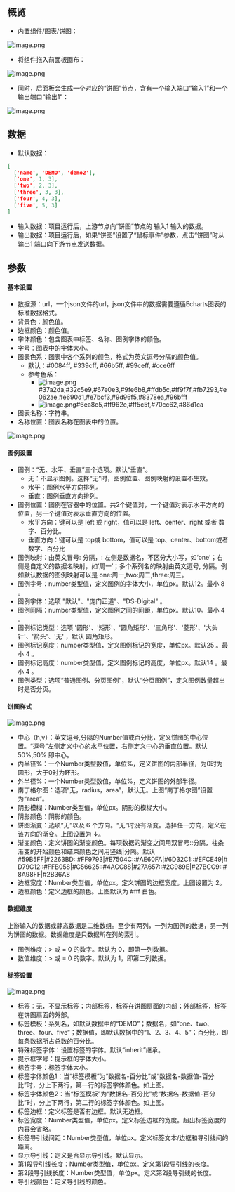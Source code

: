 <a name="liHOH"></a>
## 概览
- 内置组件/图表/饼图：

![image.png](images/饼图/1.png)

- 将组件拖入前面板画布：

![image.png](images/饼图/2.png)

- 同时，后面板会生成一个对应的“饼图”节点，含有一个输入端口“输入1”和一个输出端口“输出1”：

![image.png](images/饼图/3.png)
<a name="XmN8d"></a>
## 数据

- 默认数据：
```json
[
  ['name', 'DEMO', 'demo2'], 
  ['one', 1, 3], 
  ['two', 2, 3], 
  ['three', 3, 3], 
  ['four', 4, 3], 
  ['five', 5, 3]
]
```

- 输入数据：项目运行后，上游节点向“饼图”节点的 输入1 输入的数据。
- 输出数据：项目运行后，如果“饼图”设置了“鼠标事件”参数，点击“饼图”时从 输出1 端口向下游节点发送数据。
<a name="BO7SS"></a>
## 参数
<a name="ahaxc"></a>
#### 基本设置

- 数据源：url，一个json文件的url，json文件中的数据需要遵循Echarts图表的标准数据格式。
- 背景色：颜色值。
- 边框颜色：颜色值。
- 字体颜色：包含图表中标签、名称、图例字体的颜色。
- 字号：图表中的字体大小。
- 图表色系：图表中各个系列的颜色，格式为英文逗号分隔的颜色值。
   - 默认：#0084ff, #339cff, #66b5ff, #99ceff, #cce6ff
   - 参考色系：
      - ![image.png](images/饼图/4.png)#37a2da,#32c5e9,#67e0e3,#9fe6b8,#ffdb5c,#ff9f7f,#fb7293,#e062ae,#e690d1,#e7bcf3,#9d96f5,#8378ea,#96bfff
      - ![image.png](images/饼图/5.png)#6ea8e5,#ff962e,#ff5c5f,#70cc62,#86d1ca
- 图表名称：字符串。
- 名称位置：图表名称在图表中的位置。

![image.png](images/饼图/6.png)
<a name="kKnL2"></a>
#### 图例设置

- 图例：“无、水平、垂直”三个选项。默认“垂直”。
   - 无：不显示图例。选择“无”时，图例位置、图例映射的设置不生效。
   - 水平：图例水平方向排列。
   - 垂直：图例垂直方向排列。
- 图例位置：图例在容器中的位置。共2个键值对，一个键值对表示水平方向的位置，另一个键值对表示垂直方向的位置。
   - 水平方向：键可以是 left 或 right，值可以是 left、center、right 或者 数字、百分比。
   - 垂直方向：键可以是 top或 bottom，值可以是 top、center、bottom或者 数字、百分比
- 图例映射：由英文冒号: 分隔，: 左侧是数据名，不区分大小写，如‘one’；右侧是自定义的数据名映射，如‘周一’；多个系列名的映射由英文逗号, 分隔。例如默认数据的图例映射可以是 one:周一,two:周二,three:周三。
- 图例字号：number类型值，定义图例的字体大小，单位px。默认12。最小 8 。
- 图例字体：选项 "默认"、"庞门正道"、"DS-Digital" 。
- 图例间隔：number类型值，定义图例之间的间距，单位px。默认10。最小 4 。
- 图例标记类型：选项 '圆形'、'矩形'、'圆角矩形'、'三角形'、'菱形'、'大头针'、'箭头'、'无' ，默认 圆角矩形。
- 图例标记宽度：number类型值，定义图例标记的宽度，单位px。默认25 。最小 4 。
- 图例标记高度：number类型值，定义图例标记的高度，单位px。默认14 。最小 4 。
- 图例类型：选项“普通图例、分页图例”，默认“分页图例”，定义图例数量超出时是否分页。
<a name="vD5Vp"></a>
#### 饼图样式
![image.png](images/饼图/7.png)

- 中心（h,v）：英文逗号,分隔的Number值或百分比，定义饼图的中心位置。“逗号”左侧定义中心的水平位置，右侧定义中心的垂直位置。默认50%,50% 即中心。
- 内半径%：一个Number类型数值，单位%，定义饼图的内部半径，为0时为圆形，大于0时为环形。
- 外半径%：一个Number类型数值，单位%，定义饼图的外部半径。
- 南丁格尔图：选项“无，radius，area”，默认无。上图“南丁格尔图”设置为“area”。
- 阴影模糊：Number类型值，单位px。阴影的模糊大小。
- 阴影颜色：阴影的颜色。
- 饼图渐变：选项“无”以及 6 个方向。“无”时没有渐变。选择任一方向，定义在该方向的渐变。上图设置为 ↓。
- 渐变颜色：定义饼图的渐变颜色。每项数据的渐变之间用双冒号::分隔，柱条渐变的开始颜色和结束颜色之间用竖线|分隔。默认#59B5FF|#2263BD::#FF9793|#E7504C::#AE60FA|#6D32C1::#EFCE49|#D79C12::#FFB058|#C56625::#4ACC88|#27A657::#2C989E|#27BCC9::#8A98FF|#2B36A8
- 边框宽度：Number类型值，单位px。定义饼图的边框宽度。上图设置为 2。
- 边框颜色：定义边框的颜色。上图默认为 #fff 白色。
<a name="kKfcM"></a>
#### 数据维度
上游输入的数据或静态数据是二维数组。至少有两列，一列为图例的数据，另一列为饼图的数据。数据维度是只数据所在列的索引。

- 图例维度：> 或 = 0 的数字。默认为 0，即第一列数据。
- 数值维度：> 或 = 0 的数字。默认为 1，即第二列数据。
<a name="cMQlV"></a>
#### 标签设置
![image.png](images/饼图/8.png)

- 标签：无，不显示标签；内部标签，标签在饼图扇面的内部；外部标签，标签在饼图扇面的外部。
- 标签模板：系列名，如默认数据中的“DEMO”；数据名，如“one、two、three、four、five”；数据值，即默认数据中的“1、2、3、4、5”；百分比，即每条数据所占总数的百分比。
- 特殊标签字体：设置标签的字体。默认“inherit”继承。
- 提示框字号：提示框的字体大小。
- 标签字号：标签字体大小。
- 标签字体颜色1：当“标签模板”为“数据名-百分比”或“数据名-数据值-百分比”时，分上下两行，第一行的标签字体颜色。如上图。
- 标签字体颜色2：当“标签模板”为“数据名-百分比”或“数据名-数据值-百分比”时，分上下两行，第二行的标签字体颜色。如上图。
- 标签边框：定义标签是否有边框。默认无边框。
- 标签宽度：Number类型值，单位px。定义标签边框的宽度。超出标签宽度的内容会省略。
- 标签导引线间距：Number类型值，单位px。定义标签文本/边框和导引线间的距离。
- 显示导引线：定义是否显示导引线。默认显示。
- 第1段导引线长度：Number类型值，单位px。定义第1段导引线的长度。
- 第2段导引线长度：Number类型值，单位px。定义第2段导引线的长度。
- 导引线颜色：定义导引线的颜色。


